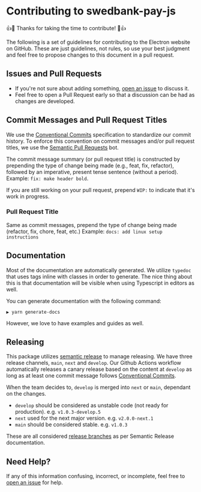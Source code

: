# Contributing to swedbank-pay-js

:+1::tada: Thanks for taking the time to contribute! :tada::+1:

The following is a set of guidelines for contributing to the Electron website on
GitHub. These are just guidelines, not rules, so use your best judgment and feel
free to propose changes to this document in a pull request.

## Issues and Pull Requests

- If you're not sure about adding something, [open an issue][] to discuss it.
- Feel free to open a Pull Request early so that a discussion can be had as
  changes are developed.

## Commit Messages and Pull Request Titles

We use the [Conventional Commits][] specification to standardize our commit
history. To enforce this convention on commit messages and/or pull request
titles, we use the [Semantic Pull Requests][] bot.

The commit message summary (or pull request title) is constructed by prepending
the type of change being made (e.g., feat, fix, refactor), followed by an
imperative, present tense sentence (without a period). Example:
`fix: make header bold`.

If you are still working on your pull request, prepend `WIP:` to indicate that
it's work in progress.

### Pull Request Title

Same as commit messages, prepend the type of change being made (refactor, fix,
chore, feat, etc.) Example: `docs: add linux setup instructions`

## Documentation

Most of the documentation are automatically generated. We utilize `typedoc` that
uses tags inline with classes in order to generate. The nice thing about this is
that documentation will be visible when using Typescript in editors as well.

You can generate documentation with the following command:

```shell
▶ yarn generate-docs
```

However, we love to have examples and guides as well.

## Releasing

This package utilizes [semantic release][] to manage releasing. We have three
release channels, `main`, `next` and `develop`. Our Github Actions workflow
automatically releases a canary release based on the content at `develop` as
long as at least one commit message follows [Conventional Commits][].

When the team decides to, `develop` is merged into `next` or `main`, dependant
on the changes.

- `develop` should be considered as unstable code (not ready for production).
  e.g. `v1.0.3-develop.5`
- `next` used for the next major version. e.g. `v2.0.0-next.1`
- `main` should be considered stable. e.g. `v1.0.3`

These are all considered [release branches][] as per Semantic Release
documentation.

## Need Help?

If any of this information confusing, incorrect, or incomplete, feel free to
[open an issue][] for help.

[semantic release]: https://github.com/semantic-release/semantic-release
[conventional commits]: https://www.conventionalcommits.org/en/v1.0.0/
[open an issue]: https://github.com/SwedbankPay/swedbank-pay-js/issues/new
[semantic pull requests]: https://github.com/probot/semantic-pull-requests
[release branches]:
  https://semantic-release.gitbook.io/semantic-release/usage/workflow-configuration#branch-types

